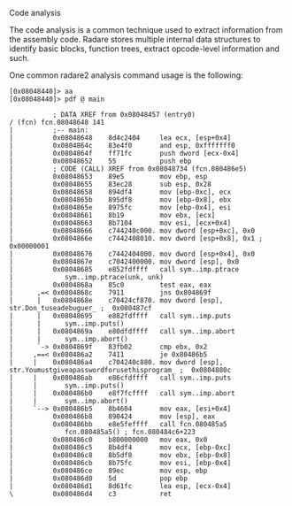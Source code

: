 Code analysis

The code analysis is a common technique used to extract information from the assembly code. Radare stores multiple internal data structures to identify basic blocks, function trees, extract opcode-level information and such.

One common radare2 analysis command usage is the following:

    [0x08048440]> aa
    [0x08048440]> pdf @ main 
    
               ; DATA XREF from 0x08048457 (entry0)
    / (fcn) fcn.08048648 141
    |          ;-- main:
    |          0x08048648    8d4c2404     lea ecx, [esp+0x4]
    |          0x0804864c    83e4f0       and esp, 0xfffffff0
    |          0x0804864f    ff71fc       push dword [ecx-0x4]
    |          0x08048652    55           push ebp
    |          ; CODE (CALL) XREF from 0x08048734 (fcn.080486e5)
    |          0x08048653    89e5         mov ebp, esp
    |          0x08048655    83ec28       sub esp, 0x28
    |          0x08048658    894df4       mov [ebp-0xc], ecx
    |          0x0804865b    895df8       mov [ebp-0x8], ebx
    |          0x0804865e    8975fc       mov [ebp-0x4], esi
    |          0x08048661    8b19         mov ebx, [ecx]
    |          0x08048663    8b7104       mov esi, [ecx+0x4]
    |          0x08048666    c744240c000. mov dword [esp+0xc], 0x0
    |          0x0804866e    c7442408010. mov dword [esp+0x8], 0x1 ;  0x00000001 
    |          0x08048676    c7442404000. mov dword [esp+0x4], 0x0
    |          0x0804867e    c7042400000. mov dword [esp], 0x0
    |          0x08048685    e852fdffff   call sym..imp.ptrace
    |             sym..imp.ptrace(unk, unk)
    |          0x0804868a    85c0         test eax, eax
    |      ,=< 0x0804868c    7911         jns 0x804869f
    |      |   0x0804868e    c70424cf870. mov dword [esp], str.Don_tuseadebuguer_ ;  0x080487cf 
    |      |   0x08048695    e882fdffff   call sym..imp.puts
    |      |      sym..imp.puts()
    |      |   0x0804869a    e80dfdffff   call sym..imp.abort
    |      |      sym..imp.abort()
    |      `-> 0x0804869f    83fb02       cmp ebx, 0x2
    |     ,==< 0x080486a2    7411         je 0x80486b5
    |     |    0x080486a4    c704240c880. mov dword [esp], str.Youmustgiveapasswordforusethisprogram_ ;  0x0804880c 
    |     |    0x080486ab    e86cfdffff   call sym..imp.puts
    |     |       sym..imp.puts()
    |     |    0x080486b0    e8f7fcffff   call sym..imp.abort
    |     |       sym..imp.abort()
    |     `--> 0x080486b5    8b4604       mov eax, [esi+0x4]
    |          0x080486b8    890424       mov [esp], eax
    |          0x080486bb    e8e5feffff   call fcn.080485a5
    |             fcn.080485a5() ; fcn.080484c6+223
    |          0x080486c0    b800000000   mov eax, 0x0
    |          0x080486c5    8b4df4       mov ecx, [ebp-0xc]
    |          0x080486c8    8b5df8       mov ebx, [ebp-0x8]
    |          0x080486cb    8b75fc       mov esi, [ebp-0x4]
    |          0x080486ce    89ec         mov esp, ebp
    |          0x080486d0    5d           pop ebp
    |          0x080486d1    8d61fc       lea esp, [ecx-0x4]
    \          0x080486d4    c3           ret
